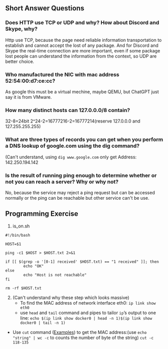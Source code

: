 ## Short Answer Questions

### Does HTTP use TCP or UDP and why? How about Discord and Skype, why?
Http use TCP, because the page need reliable information transportation to establish and cannot accept the lost of any package. And for Discord and Skype the real-time connection are more important, even if some package lost people can understand the information from the context, so UDP are better choice.
### Who manufactured the NIC with mac address 52:54:00:d7:ce:cc?
As google this must be a virtual mechine, maybe QEMU, but ChatGPT just say it is from VMware.
### How many distinct hosts can 127.0.0.0/8 contain?
32-8=24bit
2^24-2=16777216-2=16777214(reserve 127.0.0.0 and 127.255.255.255)
### What are three types of records you can get when you perform a DNS lookup of google.com using the dig command?
(Can't understand, using `dig www.google.com` only get Address: 142.250.194.142
### Is the result of running ping enough to determine whether or not you can reach a server? Why or why not?
No, because the service may reject a ping request but can be accessed normally or the ping can be reachable but other service can't be use.

## Programming Exercise
1. is_on.sh
```
#!/bin/bash

HOST=$1

ping -c1 $HOST > $HOST.txt 2>&1

if [[ $(grep -o '[0-1] received' $HOST.txt) == "1 received" ]]; then
        echo "OK"
else
        echo "Host is not reachable"
fi

rm -rf $HOST.txt
```

2. (Can't understand why these step which looks massive)
   - To find the MAC address of network interface eth0:
   `ip link show eth0`
   - use `head` and `tail` command and pipes to tailor `ip`’s output to one line:
   `echo $(ip link show docker0 | head -n 1)$(ip link show docker0 | tail -n 1)`
  -  Use `cut` command ([Examples](https://www.geeksforgeeks.org/cut-command-linux-examples/)) to get the MAC address:(use `echo "string" | wc -c` to counts the number of byte of the string)
   `cut -c 118-135`
   